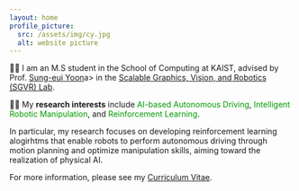 ```yaml
---
layout: home
profile_picture:
  src: /assets/img/cy.jpg
  alt: website picture
---
```


<p>
  👨‍🎓 I am an M.S student in the School of Computing at KAIST, advised by Prof. <a href="https://sgvr.kaist.ac.kr/~sungeui/">Sung-eui Yoon</a>a> in the <a href="https://sgvr.kaist.ac.kr/">Scalable Graphics, Vision, and Robotics (SGVR) Lab</a>.
</p>

<p>
  👨‍🔬 My <b>research interests</b> include <font color='#009900'>AI-based Autonomous Driving</font>, <font color='#009900'>Intelligent Robotic Manipulation</font>, and <font color='#009900'>Reinforcement Learning</font>.
  
  In particular, my research focuses on developing reinforcement learning alogirhtms that enable robots to perform autonomous driving through motion planning and optimize manipulation skills, aiming toward the realization of   physical AI.
</p>

<p>
  For more information, please see my <a href="https://drive.google.com/file/d/1rxIQOpsSAclfBOHyGsJfmOwXDYDGngBC/view?usp=sharing">Curriculum Vitae</a>.
</p>
